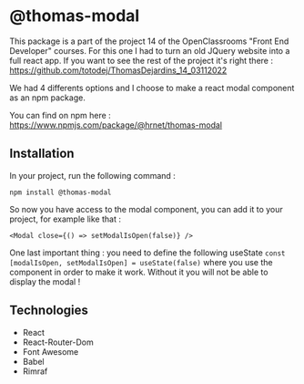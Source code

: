 # @thomas-modal

This package is a part of the project 14 of the OpenClassrooms "Front End Developer" courses. For this one I had to turn an old JQuery website into a full react app.
If you want to see the rest of the project it's right there : https://github.com/totodej/ThomasDejardins_14_03112022

We had 4 differents options and I choose to make a react modal component as an npm package.

You can find on npm here : https://www.npmjs.com/package/@hrnet/thomas-modal

## Installation

In your project, run the following command :

`npm install @thomas-modal`

So now you have access to the modal component, you can add it to your project, for example like that :

```
<Modal close={() => setModalIsOpen(false)} />
```

One last important thing : you need to define the following useState `const [modalIsOpen, setModalIsOpen] = useState(false)` where you use the component in order to make it work. Without it you will not be able to display the modal !

## Technologies

- React
- React-Router-Dom
- Font Awesome
- Babel
- Rimraf
